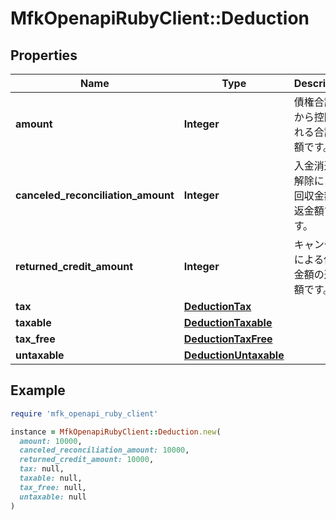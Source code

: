 # MfkOpenapiRubyClient::Deduction

## Properties

| Name | Type | Description | Notes |
| ---- | ---- | ----------- | ----- |
| **amount** | **Integer** | 債権合計額から控除される合計金額です。 | [optional] |
| **canceled_reconciliation_amount** | **Integer** | 入金消込の解除による回収金額の返金額です。 | [optional] |
| **returned_credit_amount** | **Integer** | キャンセルによる債権金額の返金額です。 | [optional] |
| **tax** | [**DeductionTax**](DeductionTax.md) |  | [optional] |
| **taxable** | [**DeductionTaxable**](DeductionTaxable.md) |  | [optional] |
| **tax_free** | [**DeductionTaxFree**](DeductionTaxFree.md) |  | [optional] |
| **untaxable** | [**DeductionUntaxable**](DeductionUntaxable.md) |  | [optional] |

## Example

```ruby
require 'mfk_openapi_ruby_client'

instance = MfkOpenapiRubyClient::Deduction.new(
  amount: 10000,
  canceled_reconciliation_amount: 10000,
  returned_credit_amount: 10000,
  tax: null,
  taxable: null,
  tax_free: null,
  untaxable: null
)
```


